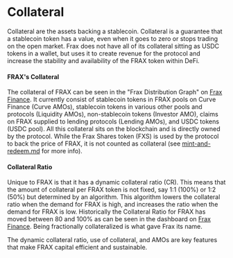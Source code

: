 # Collateral

Collateral are the assets backing a stablecoin. Collateral is a guarantee that a stablecoin token has a value, even when it goes to zero or stops trading on the open market. Frax does not have all of its collateral sitting as USDC tokens in a wallet, but uses it to create revenue for the protocol and increase the stability and availability of the FRAX token within DeFi.

#### FRAX's Collateral

The collateral of FRAX can be seen in the "Frax Distribution Graph" on [Frax Finance](https://app.frax.finance/). It currently consist of stablecoin tokens in FRAX pools on Curve Finance (Curve AMOs), stablecoin tokens in various other pools and protocols (Liquidity AMOs), non-stablecoin tokens (Investor AMO), claims on FRAX supplied to lending protocols (Lending AMOs), and USDC tokens (USDC pool). All this collateral sits on the blockchain and is directly owned by the protocol. While the Frax Shares token (FXS) is used by the protocol to back the price of FRAX, it is not counted as collateral (see [mint-and-redeem.md](mint-and-redeem.md "mention") for more info).

#### **Collateral Ratio**

Unique to FRAX is that it has a dynamic collateral ratio (CR). This means that the amount of collateral per FRAX token is not fixed, say 1:1 (100%) or 1:2 (50%) but determined by an algorithm. This algorithm lowers the collateral ratio when the demand for FRAX is high, and increases the ratio when the demand for FRAX is low. Historically the Collateral Ratio for FRAX has moved between 80 and 100% as can be seen in the dashboard on [Frax Finance](https://app.frax.finance/). Being fractionally collateralized is what gave Frax its name.

The dynamic collateral ratio, use of collateral, and AMOs are key features that make FRAX capital efficient and sustainable.
